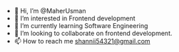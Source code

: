 - 👋 Hi, I’m @MaherUsman
- 👀 I’m interested in Frontend development
- 🌱 I’m currently learning Software Engineering
- 💞️ I’m looking to collaborate on frontend development.
- 📫 How to reach me shannii54321@gmail.com

<!---
MaherUsman/MaherUsman is a ✨ special ✨ repository because its `README.md` (this file) appears on your GitHub profile.
You can click the Preview link to take a look at your changes.
--->
